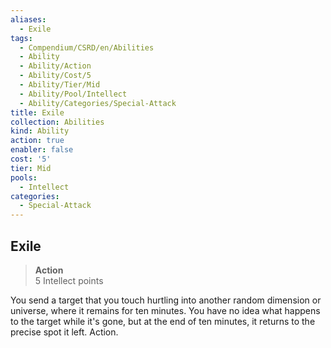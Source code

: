 ```yaml
---
aliases:
  - Exile
tags:
  - Compendium/CSRD/en/Abilities
  - Ability
  - Ability/Action
  - Ability/Cost/5
  - Ability/Tier/Mid
  - Ability/Pool/Intellect
  - Ability/Categories/Special-Attack
title: Exile
collection: Abilities
kind: Ability
action: true
enabler: false
cost: '5'
tier: Mid
pools:
  - Intellect
categories:
  - Special-Attack
---
```

## Exile  
>**Action**  
>5 Intellect points
  
You send a target that you touch hurtling into another random dimension or universe, where it remains for ten minutes. You have no idea what happens to the target while it's gone, but at the end of ten minutes, it returns to the precise spot it left. Action.